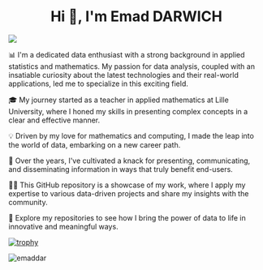 <h1 align="center">Hi 👋, I'm Emad DARWICH</h1>

![](https://komarev.com/ghpvc/?username=your-github-username)

📊 I'm a dedicated data enthusiast with a strong background in applied statistics and mathematics. My passion for data analysis, coupled with an insatiable curiosity about the latest technologies and their real-world applications, led me to specialize in this exciting field.

🎓 My journey started as a teacher in applied mathematics at Lille University, where I honed my skills in presenting complex concepts in a clear and effective manner.

💡 Driven by my love for mathematics and computing, I made the leap into the world of data, embarking on a new career path.

🌟 Over the years, I've cultivated a knack for presenting, communicating, and disseminating information in ways that truly benefit end-users.

👩‍💻 This GitHub repository is a showcase of my work, where I apply my expertise to various data-driven projects and share my insights with the community.

🚀 Explore my repositories to see how I bring the power of data to life in innovative and meaningful ways.

[![trophy](https://github-profile-trophy.vercel.app/?username=ryo-ma)](https://github.com/ryo-ma/github-profile-trophy)



<p><img align="left" src="https://github-readme-stats.vercel.app/api/top-langs?username=emaddar&show_icons=true&locale=en&layout=compact" alt="emaddar" /></p>

